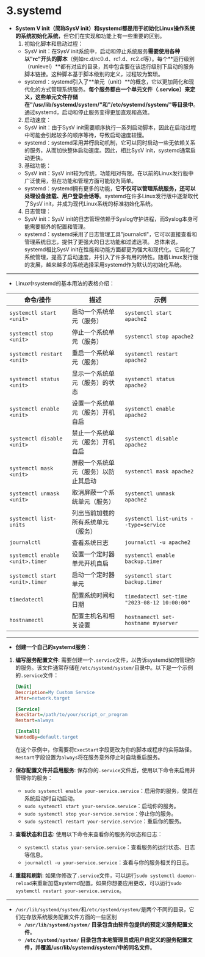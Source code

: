 # 3.systemd

- **System V init（简称SysV init）和systemd都是用于初始化Linux操作系统的系统初始化系统**，但它们在实现和功能上有一些重要的区别。
  1. 初始化脚本和启动过程：
  - SysV init：在SysV init系统中，启动和停止系统服务**需要使用各种以"rc"开头的脚本**（例如rc.d/rc0.d、rc1.d、rc2.d等）。每个**运行级别（runlevel）**都有对应的目录，其中包含要在该运行级别下启动的服务脚本链接。这种脚本基于脚本级别的定义，过程较为繁琐。
  - systemd：systemd引入了**单元（unit）**的概念，它以更加简化和现代化的方式管理系统服务。**每个服务都由一个单元文件（.service）**来定义，这些单元文件存储**在"/usr/lib/systemd/system/"和"/etc/systemd/system/"等目录中**。通过systemd，启动和停止服务变得更加直观和高效。
  2. 启动速度：
  - SysV init：由于SysV init需要顺序执行一系列启动脚本，因此在启动过程中可能会引起较多的顺序等待，导致启动速度较慢。
  - systemd：systemd采用**并行**启动机制，它可以同时启动一些无依赖关系的服务，从而加快整体启动速度。因此，相比SysV init，systemd通常启动更快。
  3. 基础功能：
  - SysV init：SysV init较为传统，功能相对有限。在以前的Linux发行版中广泛使用，但在功能和管理方面可能较为简单。
  - systemd：systemd拥有更多的功能，**它不仅可以管理系统服务，还可以处理设备挂载、用户登录会话等**。systemd在许多Linux发行版中逐渐取代了SysV init，并成为现代Linux系统的标准初始化系统。
  4. 日志管理：
  - SysV init：SysV init的日志管理依赖于Syslog守护进程，而Syslog本身可能需要额外的配置和管理。
  - systemd：systemd采用了日志管理工具"journalctl"，它可以直接查看和管理系统日志，提供了更强大的日志功能和过滤选项。
总体来说，systemd相比SysV init在性能和功能方面都更为强大和现代化。它简化了系统管理，提高了启动速度，并引入了许多有用的特性。随着Linux发行版的发展，越来越多的系统选择采用systemd作为默认的初始化系统。

------------------------------------------
- Linux中systemd的基本用法的表格介绍：

| 命令/操作                   | 描述                                  | 示例                                           |
|---------------------------|--------------------------------------|-----------------------------------------------|
| `systemctl start <unit>`   | 启动一个系统单元（服务）               | `systemctl start apache2`                    |
| `systemctl stop <unit>`    | 停止一个系统单元（服务）               | `systemctl stop apache2`                     |
| `systemctl restart <unit>` | 重启一个系统单元（服务）               | `systemctl restart apache2`                  |
| `systemctl status <unit>`  | 显示一个系统单元（服务）的状态         | `systemctl status apache2`                   |
| `systemctl enable <unit>`  | 设置一个系统单元（服务）开机自启       | `systemctl enable apache2`                   |
| `systemctl disable <unit>` | 禁止一个系统单元（服务）开机自启       | `systemctl disable apache2`                  |
| `systemctl mask <unit>`    | 屏蔽一个系统单元（服务）以防止其启动   | `systemctl mask apache2`                     |
| `systemctl unmask <unit>`  | 取消屏蔽一个系统单元（服务）           | `systemctl unmask apache2`                   |
| `systemctl list-units`     | 列出当前加载的所有系统单元（服务）     | `systemctl list-units --type=service`        |
| `journalctl`              | 查看系统日志                          | `journalctl -u apache2`                      |
| `systemctl enable <unit>.timer` | 设置一个定时器单元开机自启         | `systemctl enable backup.timer`              |
| `systemctl start <unit>.timer`  | 启动一个定时器单元                 | `systemctl start backup.timer`               |
| `timedatectl`             | 配置系统时间和日期                   | `timedatectl set-time "2023-08-12 10:00:00"` |
| `hostnamectl`             | 配置主机名和相关设置                 | `hostnamectl set-hostname myserver`          |

------------------------------------------

- **创建一个自己的systemd服务**：

1. **编写服务配置文件**: 需要创建一个`.service`文件，以告诉systemd如何管理你的服务。该文件通常存储在`/etc/systemd/system/`目录中。以下是一个示例的`.service`文件：

   ```ini
   [Unit]
   Description=My Custom Service
   After=network.target

   [Service]
   ExecStart=/path/to/your/script_or_program
   Restart=always

   [Install]
   WantedBy=default.target
   ```

   在这个示例中，你需要将`ExecStart`字段更改为你的脚本或程序的实际路径。`Restart`字段设置为`always`将在服务意外停止时自动重启服务。

2. **保存配置文件并启用服务**: 保存你的`.service`文件后，使用以下命令来启用并管理你的服务：

   - `sudo systemctl enable your-service.service`：启用你的服务，使其在系统启动时自动启动。
   - `sudo systemctl start your-service.service`：启动你的服务。
   - `sudo systemctl stop your-service.service`：停止你的服务。
   - `sudo systemctl restart your-service.service`：重启你的服务。

3. **查看状态和日志**: 使用以下命令来查看你的服务的状态和日志：

   - `systemctl status your-service.service`：查看服务的运行状态、日志等信息。
   - `journalctl -u your-service.service`：查看与你的服务相关的日志。

4. **重载和刷新**: 如果你修改了`.service`文件，可以运行`sudo systemctl daemon-reload`来重新加载systemd配置。如果你想要应用更改，可以运行`sudo systemctl restart your-service.service`。

-----------------------------------------

- `/usr/lib/systemd/system/`和`/etc/systemd/system/`是两个不同的目录，它们在存放系统服务配置文件方面的一些区别
  - **`/usr/lib/systemd/system/` 目录包含由软件包提供的预定义服务配置文件**。
  - **`/etc/systemd/system/` 目录包含本地管理员或用户自定义的服务配置文件，并覆盖/usr/lib/systemd/system/中的同名文件**。

